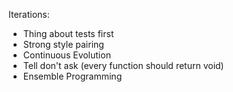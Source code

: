Iterations:
* Thing about tests first
* Strong style pairing
* Continuous Evolution
* Tell don't ask (every function should return void)
* Ensemble Programming
